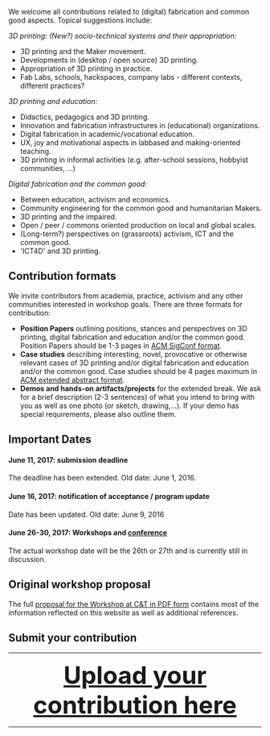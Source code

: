 We welcome all contributions related to (digital) fabrication and common good aspects. Topical suggestions include:

*3D printing: (New?) socio-technical systems and their appropriation:*

* 3D printing and the Maker movement.
* Developments in (desktop / open source) 3D printing.
* Appropriation of 3D printing in practice.
* Fab Labs, schools, hackspaces, company labs - different contexts, different practices?


*3D printing and education:*

* Didactics, pedagogics and 3D printing.
* Innovation and fabrication infrastructures in (educational) organizations.
* Digital fabrication in academic/vocational education.
* UX, joy and motivational aspects in labbased and making-oriented teaching.
* 3D printing in informal activities (e.g. after-school sessions, hobbyist communities, …)


*Digital fabrication and the common good:*

* Between education, activism and economics.
* Community engineering for the common good and humanitarian Makers.
* 3D printing and the impaired.
* Open / peer / commons oriented production on local and global scales.
* (Long-term?) perspectives on (grassroots) activism, ICT and the common good.
* 'ICT4D' and 3D printing.


## Contribution formats

We invite contributors from academia, practice, activism and any other communities interested in workshop goals. There are three formats for contribution:

* **Position Papers** outlining positions, stances and perspectives on 3D printing, digital fabrication and education and/or the common good. Position Papers should be 1-3 pages in [ACM SigConf format](https://www.acm.org/publications/proceedings-template).
* **Case studies** describing interesting, novel, provocative or otherwise relevant cases of 3D printing and/or digital fabrication and education and/or the common good. Case studies should be 4 pages maximum in [ACM extended abstract format](https://www.acm.org/publications/proceedings-template).
* **Demos and hands-on artifacts/projects** for the extended break. We ask for a brief description (2-3 sentences) of what you intend to bring with you as well as one photo (or sketch, drawing,...). If your demo has special requirements, please also outline them.



## Important Dates
#### June 11, 2017: submission deadline
The deadline has been extended. Old date: June 1, 2016.
#### June 16, 2017: notification of acceptance / program update
Date has been updated. Old date: June 9, 2016
#### June 26-30, 2017: Workshops and [conference](http://comtech.community/)

The actual workshop date will be the 26th or 27th and is currently still in discussion.

## Original workshop proposal

The full [proposal for the Workshop at C&T in PDF form](/images/2017_ws3dp_ct_proposal.pdf) contains most of the information reflected on this website as well as additional references.

## Submit your contribution

----

__<a  href="https://script.google.com/macros/s/AKfycbwskPZNaDQn6Ha_LGRHu3iYnU4oD_ru6YVVB_rw9NDLjrCQXec/exec" target="_blank" style=" display:block; width: 100%; text-align: center; font-size: 3rem;">Upload your contribution here</a>__

----
